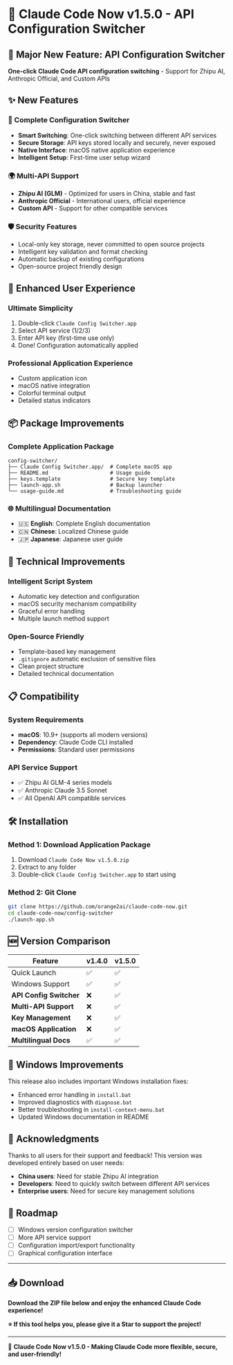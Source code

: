 # 🚀 Claude Code Now v1.5.0 - API Configuration Switcher

## 🎉 Major New Feature: API Configuration Switcher

**One-click Claude Code API configuration switching** - Support for Zhipu AI, Anthropic Official, and Custom APIs

## ✨ New Features

### 🔧 Complete Configuration Switcher
- **Smart Switching**: One-click switching between different API services
- **Secure Storage**: API keys stored locally and securely, never exposed
- **Native Interface**: macOS native application experience
- **Intelligent Setup**: First-time user setup wizard

### 🌍 Multi-API Support
- **Zhipu AI (GLM)** - Optimized for users in China, stable and fast
- **Anthropic Official** - International users, official experience
- **Custom API** - Support for other compatible services

### 🛡️ Security Features
- Local-only key storage, never committed to open source projects
- Intelligent key validation and format checking
- Automatic backup of existing configurations
- Open-source project friendly design

## 🚀 Enhanced User Experience

### Ultimate Simplicity
1. Double-click `Claude Config Switcher.app`
2. Select API service (1/2/3)
3. Enter API key (first-time use only)
4. Done! Configuration automatically applied

### Professional Application Experience
- Custom application icon
- macOS native integration
- Colorful terminal output
- Detailed status indicators

## 📦 Package Improvements

### Complete Application Package
```
config-switcher/
├── Claude Config Switcher.app/  # Complete macOS app
├── README.md                    # Usage guide
├── keys.template                # Secure key template
├── launch-app.sh                # Backup launcher
└── usage-guide.md               # Troubleshooting guide
```

### 🌐 Multilingual Documentation
- 🇺🇸 **English**: Complete English documentation
- 🇨🇳 **Chinese**: Localized Chinese guide
- 🇯🇵 **Japanese**: Japanese user guide

## 🔧 Technical Improvements

### Intelligent Script System
- Automatic key detection and configuration
- macOS security mechanism compatibility
- Graceful error handling
- Multiple launch method support

### Open-Source Friendly
- Template-based key management
- `.gitignore` automatic exclusion of sensitive files
- Clean project structure
- Detailed technical documentation

## 📋 Compatibility

### System Requirements
- **macOS**: 10.9+ (supports all modern versions)
- **Dependency**: Claude Code CLI installed
- **Permissions**: Standard user permissions

### API Service Support
- ✅ Zhipu AI GLM-4 series models
- ✅ Anthropic Claude 3.5 Sonnet
- ✅ All OpenAI API compatible services

## 🛠️ Installation

### Method 1: Download Application Package
1. Download `Claude Code Now v1.5.0.zip`
2. Extract to any folder
3. Double-click `Claude Config Switcher.app` to start using

### Method 2: Git Clone
```bash
git clone https://github.com/orange2ai/claude-code-now.git
cd claude-code-now/config-switcher
./launch-app.sh
```

## 🆕 Version Comparison

| Feature | v1.4.0 | v1.5.0 |
|---------|--------|--------|
| Quick Launch | ✅ | ✅ |
| Windows Support | ✅ | ✅ |
| **API Config Switcher** | ❌ | ✅ |
| **Multi-API Support** | ❌ | ✅ |
| **Key Management** | ❌ | ✅ |
| **macOS Application** | ❌ | ✅ |
| **Multilingual Docs** | ✅ | ✅ |

## 🔧 Windows Improvements

This release also includes important Windows installation fixes:

- Enhanced error handling in `install.bat`
- Improved diagnostics with `diagnose.bat`
- Better troubleshooting in `install-context-menu.bat`
- Updated Windows documentation in README

## 🎊 Acknowledgments

Thanks to all users for their support and feedback! This version was developed entirely based on user needs:

- **China users**: Need for stable Zhipu AI integration
- **Developers**: Need to quickly switch between different API services
- **Enterprise users**: Need for secure key management solutions

## 🚀 Roadmap

- [ ] Windows version configuration switcher
- [ ] More API service support
- [ ] Configuration import/export functionality
- [ ] Graphical configuration interface

---

## 📥 Download

**Download the ZIP file below and enjoy the enhanced Claude Code experience!**

**⭐ If this tool helps you, please give it a Star to support the project!**

---

🎉 **Claude Code Now v1.5.0 - Making Claude Code more flexible, secure, and user-friendly!**